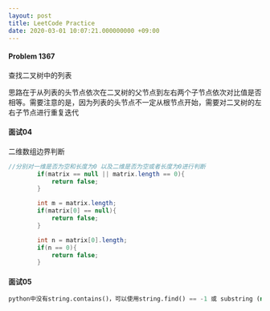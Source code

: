 ```yaml
---
layout: post
title: LeetCode Practice
date: 2020-03-01 10:07:21.000000000 +09:00
---
```


#### Problem 1367

查找二叉树中的列表

思路在于从列表的头节点依次在二叉树的父节点到左右两个子节点依次对比值是否相等。需要注意的是，因为列表的头节点不一定从根节点开始，需要对二叉树的左右子节点进行重复迭代 

#### 面试04

二维数组边界判断

```java
//分别对一维是否为空和长度为0 以及二维是否为空或者长度为0进行判断
        if(matrix == null || matrix.length == 0){
            return false;
        }

        int m = matrix.length;
        if(matrix[0] == null){
            return false;
        }

        int n = matrix[0].length;
        if(n == 0){
            return false;
        }
```

#### 面试05

```python
python中没有string.contains()，可以使用string.find() == -1 或 substring (not) in string
```

